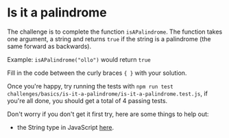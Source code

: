# Is it a palindrome

The challenge is to complete the function `isAPalindrome`. The function takes one argument, a string and returns `true` if the string is a palindrome (the same forward as backwards).

Example: `isAPalindrome("ollo")` would return `true`

Fill in the code between the curly braces `{ }` with your solution.

Once you're happy, try running the tests with `npm run test challenges/basics/is-it-a-palindrome/is-it-a-palindrome.test.js`, if you're all done, you should get a total of 4 passing tests.

Don't worry if you don't get it first try, here are some things to help out:

* the String type in JavaScript [here](https://developer.mozilla.org/en-US/docs/Web/JavaScript/Reference/Global_Objects/String).